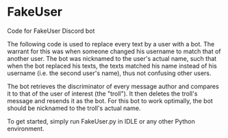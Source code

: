 # FakeUser
Code for FakeUser Discord bot

The following code is used to replace every text by a user with a bot. The warrant for this was when someone changed his username to match that of another user. The bot was nicknamed to the user's actual name, such that when the bot replaced his texts, the texts matched his name instead of his username (i.e. the second user's name), thus not confusing other users.

The bot retrieves the discriminator of every message author and compares it to that of the user of interest (the "troll"). It then deletes the troll's message and resends it as the bot. For this bot to work optimally, the bot should be nicknamed to the troll's actual name.

To get started, simply run FakeUser.py in IDLE or any other Python environment.
